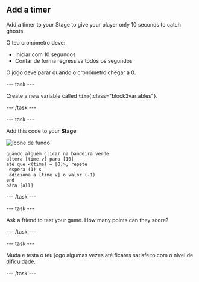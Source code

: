 ## Add a timer

Add a timer to your Stage to give your player only 10 seconds to catch ghosts.

O teu cronómetro deve:

+ Iniciar com 10 segundos
+ Contar de forma regressiva todos os segundos

O jogo deve parar quando o cronómetro chegar a 0.

\--- task \---

Create a new variable called `time`{:class="block3variables"}.

\--- /task \---

\--- task \---

Add this code to your **Stage**:

![ícone de fundo](images/ghost-backdrop.png)

```blocks3
quando alguém clicar na bandeira verde
altera [time v] para [10]
até que <(time) = [0]>, repete 
 espera (1) s
 adiciona a [time v] o valor (-1)
end
pára [all]
```

\--- /task \---

\--- task \---

Ask a friend to test your game. How many points can they score?

\--- /task \---

\--- task \---

Muda e testa o teu jogo algumas vezes até ficares satisfeito com o nível de dificuldade.

\--- /task \---